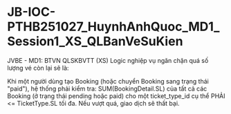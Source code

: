 # JB-IOC-PTHB251027_HuynhAnhQuoc_MD1_Session1_XS_QLBanVeSuKien
JVBE - MD1: BTVN QLSKBVTT (XS)
Logic nghiệp vụ ngăn chặn quá số lượng vé còn lại sẽ là:

Khi một người dùng tạo Booking (hoặc chuyển Booking sang trạng thái "paid"), hệ thống phải kiểm tra: SUM(BookingDetail.SL) của tất cả các Booking (ở trạng thái pending hoặc paid) cho một ticket_type_id cụ thể PHẢI <= TicketType.SL tối đa. Nếu vượt quá, giao dịch sẽ thất bại.
